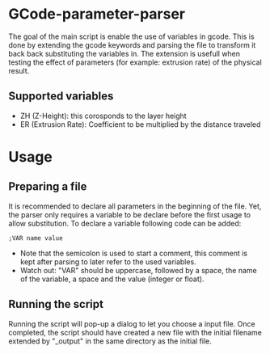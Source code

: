 # GCode-parameter-parser
The goal of the main script is enable the use of variables in gcode. This is done by extending the gcode keywords and parsing the file to transform it back back substituting the variables in. The extension is usefull when testing the effect of parameters (for example: extrusion rate) of the physical result.

## Supported variables
* ZH (Z-Height): this corosponds to the layer height
* ER (Extrusion Rate): Coefficient to be multiplied by the distance traveled

# Usage

## Preparing a file
It is recommended to declare all parameters in the beginning of the file. Yet, the parser only requires a variable to be declare before the first usage to allow substitution.
To declare a variable following code can be added:
```
;VAR name value
```
* Note that the semicolon is used to start a comment, this comment is kept after parsing to later refer to the used variables.
* Watch out: "VAR" should be uppercase, followed by a space, the name of the variable, a space and the value (integer or float). 

## Running the script

Running the script will pop-up a dialog to let you choose a input file. Once completed, the script should have created a new file with the initial filename extended by "_output" in the same directory as the initial file.
